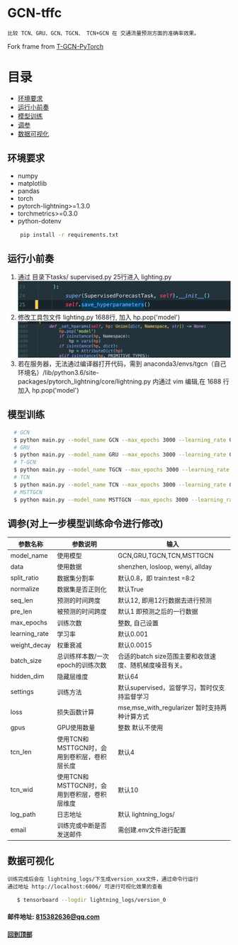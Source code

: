 # GCN-tffc

    比较 TCN、GRU、GCN、TGCN、 TCN+GCN 在 交通流量预测方面的准确率效果。

Fork frame from [T-GCN-PyTorch](https://img.shields.io/github/stars/martinwhl/T-GCN-PyTorch)

#  <span id="p6">目录</span>
   -  [环境要求](#p1)
   -  [运行小前奏](#p2)
   -  [模型训练](#p3)
   -  [调参](#p4)
   -  [数据可视化](#p5)

## <span id="p1">环境要求</span>

* numpy
* matplotlib
* pandas
* torch
* pytorch-lightning>=1.3.0
* torchmetrics>=0.3.0
* python-dotenv

```bash
    pip install -r requirements.txt
```

## <span id="p2">运行小前奏</span>

1. 通过 目录下tasks/ supervised.py 25行进入 lighting.py
   ![img_1.png](img_1.png)
2. 修改工具包文件 lighting.py 1688行, 加入 hp.pop('model')
   ![img.png](img.png)
3. 若在服务器，无法通过编译器打开代码，需到 anaconda3/envs/tgcn（自己环境名）/lib/python3.6/site-packages/pytorch_lightning/core/lightning.py 内通过
   vim 编辑,在 1688 行加入 hp.pop('model')

## <span id="p3">模型训练</span>

```bash
  # GCN
  $ python main.py --model_name GCN --max_epochs 3000 --learning_rate 0.001 --weight_decay 0 --batch_size 64 --hidden_dim 100 --settings supervised --gpus 1 --pre_len 1
  # GRU
  $ python main.py --model_name GRU --max_epochs 3000 --learning_rate 0.001 --weight_decay 1.5e-3 --batch_size 64 --hidden_dim 100 --settings supervised --gpus 1 --pre_len 1
  # T-GCN
  $ python main.py --model_name TGCN --max_epochs 3000 --learning_rate 0.001 --weight_decay 0 --batch_size 32 --hidden_dim 64 --loss mse_with_regularizer --settings supervised --gpus 1 --pre_len 1
  # TCN
  $ python main.py --model_name TCN --max_epochs 3000 --learning_rate 0.001 --weight_decay 0 --batch_size 64 --hidden_dim 100 --settings supervised --gpus 1 --pre_len 1
  # MSTTGCN
  $ python main.py --model_name MSTTGCN --max_epochs 3000 --learning_rate 0.001 --weight_decay 0 --batch_size 32 --hidden_dim 64 --loss mse --settings supervised --gpus 1 --pre_len 1
```

## <span id="p4">调参(对上一步模型训练命令进行修改)</span>

| 参数名称 | 参数说明 | 输入 |
| ------------ | ------------ | ------------ |
| model_name | 使用模型 |GCN,GRU,TGCN,TCN,MSTTGCN |
| data | 使用数据 |shenzhen, losloop, wenyi, allday |
| split_ratio | 数据集分割率 |默认0.8，即 train:test =8:2 |
| normalize | 数据集是否正则化 |默认True |
| seq_len | 预测的时间跨度 |默认12, 即用12行数据去进行预测|
| pre_len | 被预测的时间跨度 |默认1 即预测之后的一行数据|
| max_epochs | 训练次数 |整数, 自己设置 |
| learning_rate | 学习率 |默认0.001 |
| weight_decay | 权重衰减 |默认0.0015 |
| batch_size | 总训练样本数/一次epoch的训练次数 |合适的batch size范围主要和收敛速度、随机梯度噪音有关。 |
| hidden_dim | 隐藏层维度 |默认64 |
| settings | 训练方法 |默认supervised，监督学习，暂时仅支持监督学习 |
| loss | 损失函数计算 |mse,mse_with_regularizer 暂时支持两种计算方式 |
| gpus | GPU使用数量 |整数 默认不使用 |
| tcn_len | 使用TCN和MSTTGCN时，会用到卷积层，卷积层长度 |默认4 |
| tcn_wid | 使用TCN和MSTTGCN时，会用到卷积层，卷积层维度 |默认10 |
| log_path | 日志地址 |默认 lightning_logs/ |
| email | 训练完或中断是否发送邮件 |需创建.env文件进行配置 |


## <span id="p5">数据可视化</span>

    训练完成后会在 lightning_logs/下生成version_xxx文件，通过命令行运行
    通过地址 http://localhost:6006/ 可进行可视化效果的查看
```bash
   $ tensorboard --logdir lightning_logs/version_0
```

####  邮件地址: 815382636@qq.com

####   [回到顶部](#p6)
